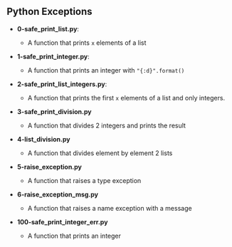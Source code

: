 ## Python Exceptions
- **0-safe_print_list.py**: 
  - A function that prints ```x``` elements of a list
  
- **1-safe_print_integer.py**: 
  -  A function that prints an integer with ```"{:d}".format()```
  
- **2-safe_print_list_integers.py**:
  - A function that prints the first ```x``` elements of a list and only integers.
  
- **3-safe_print_division.py**
  - A function that divides 2 integers and prints the result

- **4-list_division.py**
  - A function that divides element by element 2 lists

- **5-raise_exception.py**
  - A function that raises a type exception 

- **6-raise_exception_msg.py**
  - A function that raises a name exception with a message

- **100-safe_print_integer_err.py**
  - A function that prints an integer 
